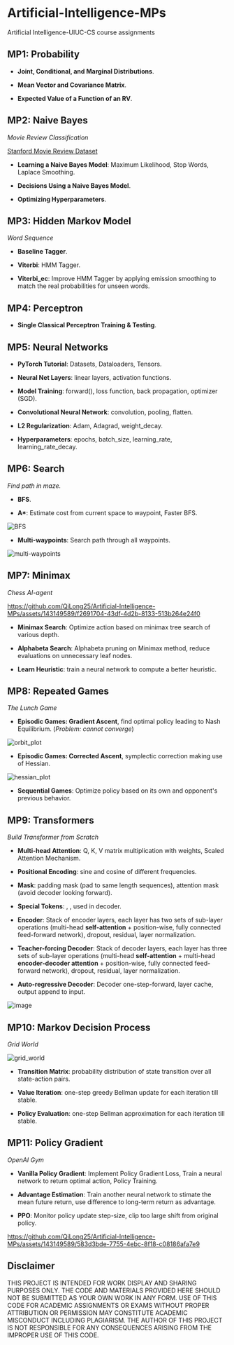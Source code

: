 # Artificial-Intelligence-MPs
Artificial Intelligence-UIUC-CS course assignments

## MP1: Probability
 *  **Joint, Conditional, and Marginal Distributions**.

 *  **Mean Vector and Covariance Matrix**.

 *  **Expected Value of a Function of an RV**.

## MP2: Naive Bayes
*Movie Review Classification*

[Stanford Movie Review Dataset](https://ai.stanford.edu/~amaas/data/sentiment/)

 *  **Learning a Naive Bayes Model**: Maximum Likelihood, Stop Words, Laplace Smoothing.

 *  **Decisions Using a Naive Bayes Model**.

 *  **Optimizing Hyperparameters**.

## MP3: Hidden Markov Model
*Word Sequence*

 *  **Baseline Tagger**.

 *  **Viterbi**: HMM Tagger.

 *  **Viterbi_ec**: Improve HMM Tagger by applying emission smoothing to match the real probabilities for unseen words.

## MP4: Perceptron
 *  **Single Classical Perceptron Training & Testing**.

## MP5: Neural Networks
 *  **PyTorch Tutorial**: Datasets, Dataloaders, Tensors.

 *  **Neural Net Layers**: linear layers, activation functions.

 *  **Model Training**: forward(), loss function, back propagation, optimizer (SGD).

 *  **Convolutional Neural Network**: convolution, pooling, flatten.

 *  **L2 Regularization**: Adam, Adagrad, weight_decay.

 *  **Hyperparameters**: epochs, batch_size, learning_rate, learning_rate_decay.

## MP6: Search
*Find path in maze.*

 *  **BFS**.

 *  **A\***: Estimate cost from current space to waypoint, Faster BFS.

![BFS](https://github.com/QiLong25/Artificial-Intelligence-MPs/assets/143149589/fe13ceae-0772-4abe-859d-2fbe94ccc2a8)

 *  **Multi-waypoints**: Search path through all waypoints.

![multi-waypoints](https://github.com/QiLong25/Artificial-Intelligence-MPs/assets/143149589/f5951b6d-37ef-4a6e-aebf-f02ef21a121b)

## MP7: Minimax
*Chess AI-agent*

https://github.com/QiLong25/Artificial-Intelligence-MPs/assets/143149589/f2691704-43df-4d2b-8133-513b264e24f0

 *  **Minimax Search**: Optimize action based on minimax tree search of various depth.

 *  **Alphabeta Search**: Alphabeta pruning on Minimax method, reduce evaluations on unnecessary leaf nodes.

 *  **Learn Heuristic**: train a neural network to compute a better heuristic.

## MP8: Repeated Games
*The Lunch Game*

 *  **Episodic Games: Gradient Ascent**, find optimal policy leading to Nash Equilibrium. (*Problem: cannot converge*)

![orbit_plot](https://github.com/QiLong25/Artificial-Intelligence-MPs/assets/143149589/270c4a08-5cf7-4ea4-a426-08e6f0c80b0c)

 *  **Episodic Games: Corrected Ascent**, symplectic correction making use of Hessian.

![hessian_plot](https://github.com/QiLong25/Artificial-Intelligence-MPs/assets/143149589/07c46bdb-82d8-45a1-94e8-3e578fe80270)

 *  **Sequential Games**: Optimize policy based on its own and opponent's previous behavior.

## MP9: Transformers
*Build Transformer from Scratch*

 *  **Multi-head Attention**: Q, K, V matrix multiplication with weights, Scaled Attention Mechanism.

 *  **Positional Encoding**: sine and cosine of different frequencies.

 *  **Mask**: padding mask (pad to same length sequences), attention mask (avoid decoder looking forward).

 *  **Special Tokens**: <sos>, <eos>, used in decoder.

 *  **Encoder**: Stack of encoder layers, each layer has two sets of sub-layer operations (multi-head **self-attention** + position-wise, fully connected feed-forward network), dropout, residual, layer normalization.

 *  **Teacher-forcing Decoder**: Stack of decoder layers, each layer has three sets of sub-layer operations (multi-head **self-attention** + multi-head **encoder-decoder attention** + position-wise, fully connected feed-forward network), dropout, residual, layer normalization.

 *  **Auto-regressive Decoder**: Decoder one-step-forward, layer cache, output append to input.

![image](https://github.com/QiLong25/Artificial-Intelligence-MPs/assets/143149589/41b68db1-6b5e-46f3-a681-e81815a00dce)

## MP10: Markov Decision Process
*Grid World*

![grid_world](https://github.com/QiLong25/Artificial-Intelligence-MPs/assets/143149589/d660547f-5c05-46cc-ae75-01f3d71b651d)

 *  **Transition Matrix**: probability distribution of state transition over all state-action pairs.

 *  **Value Iteration**: one-step greedy Bellman update for each iteration till stable.

 *  **Policy Evaluation**: one-step Bellman approximation for each iteration till stable.

## MP11: Policy Gradient
 *OpenAI Gym* 

 *  **Vanilla Policy Gradient**: Implement Policy Gradient Loss, Train a neural network to return optimal action, Policy Training.

 *  **Advantage Estimation**: Train another neural network to stimate the mean future return, use difference to long-term return as advantage.

 *  **PPO**: Monitor policy update step-size, clip too large shift from original policy.

https://github.com/QiLong25/Artificial-Intelligence-MPs/assets/143149589/583d3bde-7755-4ebc-8f18-c08186afa7e9

## Disclaimer

THIS PROJECT IS INTENDED FOR WORK DISPLAY AND SHARING PURPOSES ONLY. THE CODE AND MATERIALS PROVIDED HERE SHOULD NOT BE SUBMITTED AS YOUR OWN WORK IN ANY FORM. USE OF THIS CODE FOR ACADEMIC ASSIGNMENTS OR EXAMS WITHOUT PROPER ATTRIBUTION OR PERMISSION MAY CONSTITUTE ACADEMIC MISCONDUCT INCLUDING PLAGIARISM. THE AUTHOR OF THIS PROJECT IS NOT RESPONSIBLE FOR ANY CONSEQUENCES ARISING FROM THE IMPROPER USE OF THIS CODE.



















